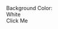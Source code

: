 <!DOCTYPE html><html class="no-js"><head><meta charset="utf-8"><title></title><meta name="description" content=""><meta name="viewport" content="width=device-width, initial-scale=1"><meta property="og:title" content=""><meta property="og:type" content=""><meta property="og:url" content=""><meta property="og:image" content=""><link rel="manifest" href="/site.webmanifest"><link rel="apple-touch-icon" href="/icon.878d0521.png"><link rel="stylesheet" href="/normalize.02b6c58e.css"><link rel="stylesheet" href="/main.ac7e6da1.css"><meta name="theme-color" content="#fafafa"></head><body>  <main class="App"> <div class="container"> <div class="header"> <div class="text-white">Background Color:</div> <span class="text_generatedColor"> White</span> </div> <div class="button">Click Me</div> </div> </main> <script src="/modernizr-3.11.2.min.bbf62f91.js"></script> <script src="/plugins.40a68ed9.js"></script> <script src="/main.1b5727e6.js"></script>  <script>window.ga=function(){ga.q.push(arguments)},ga.q=[],ga.l=+new Date,ga("create","UA-XXXXX-Y","auto"),ga("set","anonymizeIp",!0),ga("set","transport","beacon"),ga("send","pageview");</script> <script src="https://www.google-analytics.com/analytics.js" async></script> </body></html>
